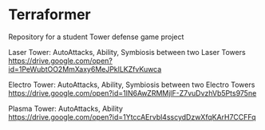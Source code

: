 # Terraformer
Repository for a student Tower defense game project

Laser Tower:  AutoAttacks, Ability, Symbiosis between two Laser Towers  
https://drive.google.com/open?id=1PeWubtOO2MmXaxy6MeJPklLKZfvKuwca


Electro Tower:  AutoAttacks, Ability, Symbiosis between two Electro Towers  
https://drive.google.com/open?id=1IN6AwZRMMjlF-Z7vuDvzhVb5Pts975ne


Plasma Tower: AutoAttacks, Ability  
https://drive.google.com/open?id=1YtccAErvbl4sscydDzwXfqKArH7CCFFq
